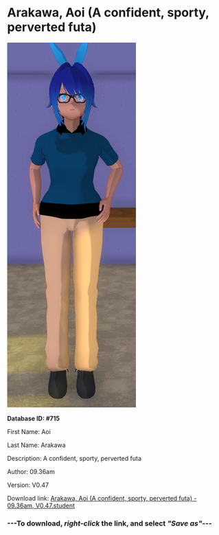 # Arakawa, Aoi (A confident, sporty, perverted futa)

<img src="https://raw.githubusercontent.com/Arbiter1223/Daigaku-Gurashi-Custom-Students/master/Students/Files/Arakawa%2C%20Aoi%20(A%20confident%2C%20sporty%2C%20perverted%20futa).png" title="Arakawa, Aoi (A confident, sporty, perverted futa) - 09.36am, V0.47">

**Database ID: #715**

First Name: Aoi

Last Name: Arakawa

Description: A confident, sporty, perverted futa

Author: 09.36am

Version: V0.47

Download link: <a href="https://raw.githubusercontent.com/Arbiter1223/Daigaku-Gurashi-Custom-Students/master/Students/Files/Arakawa%2C%20Aoi%20(A%20confident%2C%20sporty%2C%20perverted%20futa)%20-%2009.36am%2C%20V0.47.student">Arakawa, Aoi (A confident, sporty, perverted futa) - 09.36am, V0.47.student</a>

### ---**To download, _right-click_ the link, and select _"Save as"_**---
